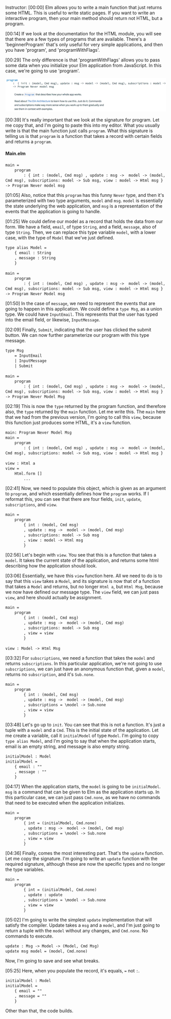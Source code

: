 Instructor: [00:00] Elm allows you to write a main function that just returns some HTML. This is useful to write static pages. If you want to write an interactive program, then your main method should return not HTML, but a program.

[00:14] If we look at the documentation for the HTML module, you will see that there are a few types of programs that are available. There's a 'beginnerProgram' that's only useful for very simple applications, and then you have 'program', and 'programWithFlags'.

[00:29] The only difference is that 'programWithFlags' allows you to pass some data when you initialize your Elm application from JavaScript. In this case, we're going to use 'program'.

![program](../images/elm-use-html-program-to-set-up-an-interactive-elm-application-program.png)

[00:39] It's really important that we look at the signature for program. Let me copy that, and I'm going to paste this into my editor. What you usually write is that the main function just calls `program`. What this signature is telling us is that `program` is a function that takes a record with certain fields and returns a `program`.

#### Main.elm
```
main = 
    program 
        : { int : (model, Cmd msg) , update : msg ->  model -> (model, Cmd msg), subscriptions: model -> Sub msg, view : model -> Html msg } -> Program Never model msg 
```

[01:05] Also, notice that this `program` has this funny `Never` type, and then it's parameterized with two type arguments, `model` and `msg`. `model` is essentially the state underlying the web application, and `msg` is a representation of the events that the application is going to handle.

[01:25] We could define our model as a record that holds the data from our form. We have a field, `email`, of type `String`, and a field, `message`, also of type `String`. Then, we can replace this type variable `model`, with a lower case, with the type of `Model` that we've just defined.

```
type alias Model = 
    { email : String
    , message : String
    }

main = 
    program 
        : { int : (model, Cmd msg) , update : msg ->  model -> (model, Cmd msg), subscriptions: model -> Sub msg, view : model -> Html msg } -> Program Never Model msg 
```

[01:50] In the case of `message`, we need to represent the events that are going to happen in this application. We could define a `type Msg`, as a union type. We could have `InputEmail`. This represents that the user has typed into the email field, or likewise, `InputMessage`.

[02:09] Finally, `Submit`, indicating that the user has clicked the submit button. We can now further parameterize our program with this type message.

```
type Msg 
    = InputEmail
    | InputMessage
    | Submit

main = 
    program 
        : { int : (model, Cmd msg) , update : msg ->  model -> (model, Cmd msg), subscriptions: model -> Sub msg, view : model -> Html msg } -> Program Never Model Msg 
```

[02:19] This is now the `type` returned by the program function, and therefore also, the `type` returned by the `main` function. Let me write this. The `main` here that we had from the previous version, I'm going to call this `view`, because this function just produces some HTML, it's a `view` function.

```
main: Program Never Model Msg
main = 
    program 
        : { int : (model, Cmd msg) , update : msg ->  model -> (model, Cmd msg), subscriptions: model -> Sub msg, view : model -> Html msg }

view : Html a
view = 
    Html.form []
        ...
```

[02:41] Now, we need to populate this object, which is given as an argument to `program`, and which essentially defines how the `program` works. If I reformat this, you can see that there are four fields, `init`, `update`, `subscriptions`, and `view`.

```
main = 
    program 
        { int : (model, Cmd msg) 
        , update : msg ->  model -> (model, Cmd msg)
        , subscriptions: model -> Sub msg
        , view : model -> Html msg
        }
```

[02:56] Let's begin with `view`. You see that this is a function that takes a `model`. It takes the current state of the application, and returns some html describing how the application should look.

[03:06] Essentially, we have this `view` function here. All we need to do is to say that this `view` takes a `Model`, and its signature is now that of a function that takes a `Model` and returns, but no longer `Html a`, but `Html Msg`, because we now have defined our message type. The `view` field, we can just pass `view`, and here should actually be assignment.

```
main = 
    program 
        { int : (model, Cmd msg) 
        , update : msg ->  model -> (model, Cmd msg)
        , subscriptions: model -> Sub msg
        , view = view
        }

view : Model -> Html Msg
```

[03:32] For `subscriptions`, we need a function that takes the `model` and returns `subscriptions`. In this particular application, we're not going to use `subscriptions`, we can just have an anonymous function that, given a `model`, returns no `subscription`, and it's `Sub.none`.

```
main = 
    program 
        { int : (model, Cmd msg) 
        , update : msg ->  model -> (model, Cmd msg)
        , subscriptions = \model -> Sub.none
        , view = view
        }
```

[03:48] Let's go up to `init`. You can see that this is not a function. It's just a tuple with a `model` and a `Cmd`. This is the initial state of the application. Let me create a variable, call it `initialModel` of type `Model`. I'm going to copy `type alias Model`, and I'm going to say that when the application starts, email is an empty string, and message is also empty string.

```
initialModel : Model
initialModel = 
    { email : ""
    , message : "" 
    }
```

[04:17] When the application starts, the `model` is going to be `initialModel`. `msg` is a command that can be given to Elm as the application starts up. In this particular case, we can just pass `Cmd.none`, as we have no commands that need to be executed when the application initializes.

```
main = 
    program 
        { int = (initialModel, Cmd.none) 
        , update : msg ->  model -> (model, Cmd msg)
        , subscriptions = \model -> Sub.none
        , view = view
        }
```

[04:36] Finally, comes the most interesting part. That's the `update` function. Let me copy the signature. I'm going to write an `update` function with the required signature, although these are now the specific types and no longer the type variables.

```
main = 
    program 
        { int = (initialModel, Cmd.none) 
        , update : update
        , subscriptions = \model -> Sub.none
        , view = view
        }
```

[05:02] I'm going to write the simplest `update` implementation that will satisfy the compiler. Update takes a `msg` and a `model`, and I'm just going to return a tuple with the `model` without any changes, and `Cmd.none`. No commands to execute. 

```
update : Msg -> Model -> (Model, Cmd Msg)
update msg model = (model, Cmd.none)
```

Now, I'm going to save and see what breaks.

[05:25] Here, when you populate the record, it's equals, `=` not `:`.

```
initialModel : Model
initialModel = 
    { email = ""
    , message = "" 
    }
```

Other than that, the code builds.